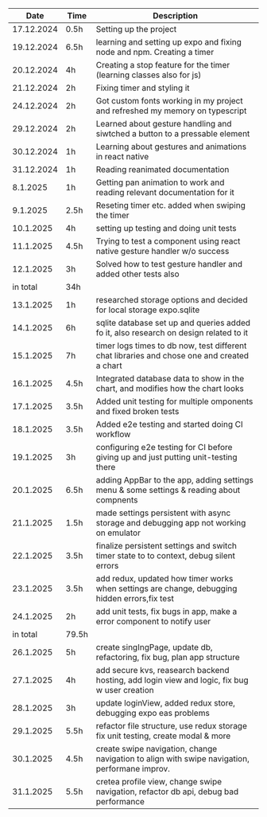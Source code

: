 | Date       | Time  | Description                                                                                   |
| ---------- | ----- | --------------------------------------------------------------------------------------------- |
| 17.12.2024 | 0.5h  | Setting up the project                                                                        |
| 19.12.2024 | 6.5h  | learning and setting up expo and fixing node and npm. Creating a timer                        |
| 20.12.2024 | 4h    | Creating a stop feature for the timer (learning classes also for js)                          |
| 21.12.2024 | 2h    | Fixing timer and styling it                                                                   |
| 24.12.2024 | 2h    | Got custom fonts working in my project and refreshed my memory on typescript                  |
| 29.12.2024 | 2h    | Learned about gesture handling and siwtched a button to a pressable element                   |
| 30.12.2024 | 1h    | Learning about gestures and animations in react native                                        |
| 31.12.2024 | 1h    | Reading reanimated documentation                                                              |
| 8.1.2025   | 1h    | Getting pan animation to work and reading relevant documentation for it                       |
| 9.1.2025   | 2.5h  | Reseting timer etc. added when swiping the timer                                              |
| 10.1.2025  | 4h    | setting up testing and doing unit tests                                                       |
| 11.1.2025  | 4.5h  | Trying to test a component using react native gesture handler w/o success                     |
| 12.1.2025  | 3h    | Solved how to test gesture handler and added other tests also                                 |
| in total   | 34h   |                                                                                               |
| 13.1.2025  | 1h    | researched storage options and decided for local storage expo.sqlite                          |
| 14.1.2025  | 6h    | sqlite database set up and queries added fo it, also research on design related to it         |
| 15.1.2025  | 7h    | timer logs times to db now, test different chat libraries and chose one and created a chart   |
| 16.1.2025  | 4.5h  | Integrated database data to show in the chart, and modifies how the chart looks               |
| 17.1.2025  | 3.5h  | Added unit testing for multiple omponents and fixed broken tests                              |
| 18.1.2025  | 3.5h  | Added e2e testing and started doing CI workflow                                               |
| 19.1.2025  | 3h    | configuring e2e testing for CI before giving up and just putting unit-testing there           |
| 20.1.2025  | 6.5h  | adding AppBar to the app, adding settings menu & some settings & reading about compnents      |
| 21.1.2025  | 1.5h  | made settings persistent with async storage and debugging app not working on emulator         |
| 22.1.2025  | 3.5h  | finalize persistent settings and switch timer state to to context, debug silent errors        |
| 23.1.2025  | 3.5h  | add redux, updated how timer works when settings are change, debugging hidden errors,fix test |
| 24.1.2025  | 2h    | add unit tests, fix bugs in app, make a error component to notify user                        |
| in total   | 79.5h |                                                                                               |
| 26.1.2025  | 5h    | create singIngPage, update db, refactoring, fix bug, plan app structure                       |
| 27.1.2025  | 4h    | add secure kvs, reasearch backend hosting, add login view and logic, fix bug w user creation  |
| 28.1.2025  | 3h    | update loginView, added redux store, debugging expo eas problems                              |
| 29.1.2025  | 5.5h  | refactor file structure, use redux storage fix unit testing, create modal & more              |
| 30.1.2025  | 4.5h  | create swipe navigation, change navigation to align with swipe navigation, performane improv. |
| 31.1.2025  | 5.5h  | cretea profile view, change swipe navigation, refactor db api, debug bad performance          |
